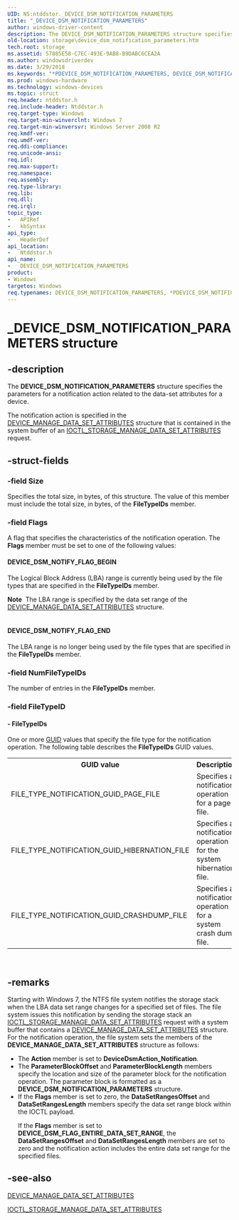 ```yaml
---
UID: NS:ntddstor._DEVICE_DSM_NOTIFICATION_PARAMETERS
title: "_DEVICE_DSM_NOTIFICATION_PARAMETERS"
author: windows-driver-content
description: The DEVICE_DSM_NOTIFICATION_PARAMETERS structure specifies the parameters for a notification action related to the data-set attributes for a device.
old-location: storage\device_dsm_notification_parameters.htm
tech.root: storage
ms.assetid: 57885E58-C7EC-493E-9AB8-B9DABC6CEA2A
ms.author: windowsdriverdev
ms.date: 3/29/2018
ms.keywords: "*PDEVICE_DSM_NOTIFICATION_PARAMETERS, DEVICE_DSM_NOTIFICATION_PARAMETERS, DEVICE_DSM_NOTIFICATION_PARAMETERS structure [Storage Devices], PDEVICE_DSM_NOTIFICATION_PARAMETERS, PDEVICE_DSM_NOTIFICATION_PARAMETERS structure pointer [Storage Devices], _DEVICE_DSM_NOTIFICATION_PARAMETERS, ntddstor/DEVICE_DSM_NOTIFICATION_PARAMETERS, ntddstor/PDEVICE_DSM_NOTIFICATION_PARAMETERS, storage.device_dsm_notification_parameters"
ms.prod: windows-hardware
ms.technology: windows-devices
ms.topic: struct
req.header: ntddstor.h
req.include-header: Ntddstor.h
req.target-type: Windows
req.target-min-winverclnt: Windows 7
req.target-min-winversvr: Windows Server 2008 R2
req.kmdf-ver: 
req.umdf-ver: 
req.ddi-compliance: 
req.unicode-ansi: 
req.idl: 
req.max-support: 
req.namespace: 
req.assembly: 
req.type-library: 
req.lib: 
req.dll: 
req.irql: 
topic_type:
-	APIRef
-	kbSyntax
api_type:
-	HeaderDef
api_location:
-	Ntddstor.h
api_name:
-	DEVICE_DSM_NOTIFICATION_PARAMETERS
product:
- Windows
targetos: Windows
req.typenames: DEVICE_DSM_NOTIFICATION_PARAMETERS, *PDEVICE_DSM_NOTIFICATION_PARAMETERS
---
```


# _DEVICE_DSM_NOTIFICATION_PARAMETERS structure


## -description


The <b>DEVICE_DSM_NOTIFICATION_PARAMETERS</b> structure specifies the parameters for a notification action related to the data-set attributes for a device. 

The notification  action is specified in the <a href="https://msdn.microsoft.com/library/windows/hardware/ff552527">DEVICE_MANAGE_DATA_SET_ATTRIBUTES</a> structure that is contained in the system buffer of an <a href="https://msdn.microsoft.com/library/windows/hardware/ff560573">IOCTL_STORAGE_MANAGE_DATA_SET_ATTRIBUTES</a> request.


## -struct-fields




### -field Size

Specifies the total size, in bytes, of this structure. The value of this member must include the total size, in bytes, of the <b>FileTypeIDs</b> member.


### -field Flags

A flag that specifies the characteristics of the notification operation. The  <b>Flags</b> member must be set to one of the following values:





#### DEVICE_DSM_NOTIFY_FLAG_BEGIN

The Logical Block Address (LBA) range is currently being used by the file types that are specified in the <b>FileTypeIDs</b> member. 

<div class="alert"><b>Note</b>  The LBA range is specified by the data set range of the <a href="https://msdn.microsoft.com/library/windows/hardware/ff552527">DEVICE_MANAGE_DATA_SET_ATTRIBUTES</a> structure.</div>
<div> </div>


#### DEVICE_DSM_NOTIFY_FLAG_END

The LBA range is no longer being used by the file types that are specified in the <b>FileTypeIDs</b> member. 


### -field NumFileTypeIDs

The number of entries in the <b>FileTypeIDs</b> member.


### -field FileTypeID

 




#### - FileTypeIDs

One or more <a href="https://msdn.microsoft.com/library/windows/hardware/dn922935">GUID</a> values that specify the file type for the notification operation. The following table describes the <b>FileTypeIDs</b> GUID values.

<table>
<tr>
<th>GUID value</th>
<th>Description</th>
</tr>
<tr>
<td>FILE_TYPE_NOTIFICATION_GUID_PAGE_FILE</td>
<td>Specifies a notification operation for a page file.</td>
</tr>
<tr>
<td>FILE_TYPE_NOTIFICATION_GUID_HIBERNATION_FILE</td>
<td>Specifies a notification operation for the system hibernation file.</td>
</tr>
<tr>
<td>FILE_TYPE_NOTIFICATION_GUID_CRASHDUMP_FILE</td>
<td>Specifies a notification operation for a system crash dump file.</td>
</tr>
</table>
 


## -remarks



Starting with Windows 7, the NTFS file system notifies the storage stack when the LBA data set range changes for  a specified set of files. The file system issues this notification by sending the storage stack an <a href="https://msdn.microsoft.com/library/windows/hardware/ff560573">IOCTL_STORAGE_MANAGE_DATA_SET_ATTRIBUTES</a> request with a system buffer that contains a <a href="https://msdn.microsoft.com/library/windows/hardware/ff552527">DEVICE_MANAGE_DATA_SET_ATTRIBUTES</a> structure. For the notification operation, the file system sets the members of the <b>DEVICE_MANAGE_DATA_SET_ATTRIBUTES</b> structure as follows:

<ul>
<li>
The <b>Action</b> member is set to <b>DeviceDsmAction_Notification</b>.

</li>
<li>
The <b>ParameterBlockOffset</b> and <b>ParameterBlockLength</b> members specify the location and size of the parameter block for the notification operation. The parameter block is formatted as a <b>DEVICE_DSM_NOTIFICATION_PARAMETERS</b> structure.

</li>
<li>
If the <b>Flags</b> member is set to zero, the <b>DataSetRangesOffset</b> and <b>DataSetRangesLength</b> members specify the data set range block within the IOCTL payload.

If the <b>Flags</b> member is set to <b>DEVICE_DSM_FLAG_ENTIRE_DATA_SET_RANGE</b>, the <b>DataSetRangesOffset</b> and <b>DataSetRangesLength</b> members are set to zero and the notification action includes the entire data set range for the specified files.

</li>
</ul>



## -see-also




<a href="https://msdn.microsoft.com/library/windows/hardware/ff552527">DEVICE_MANAGE_DATA_SET_ATTRIBUTES</a>



<a href="https://msdn.microsoft.com/library/windows/hardware/ff560573">IOCTL_STORAGE_MANAGE_DATA_SET_ATTRIBUTES</a>
 

 

